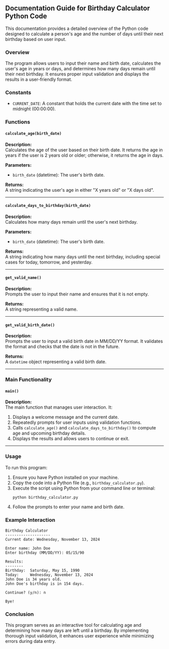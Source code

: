 ## Documentation Guide for Birthday Calculator Python Code

This documentation provides a detailed overview of the Python code designed to calculate a person's age and the number of days until their next birthday based on user input.

### Overview

The program allows users to input their name and birth date, calculates the user's age in years or days, and determines how many days remain until their next birthday. It ensures proper input validation and displays the results in a user-friendly format.

### Constants

- `CURRENT_DATE`: A constant that holds the current date with the time set to midnight (00:00:00).

### Functions

#### `calculate_age(birth_date)`

**Description:**  
Calculates the age of the user based on their birth date. It returns the age in years if the user is 2 years old or older; otherwise, it returns the age in days.

**Parameters:**
- `birth_date` (datetime): The user's birth date.

**Returns:**  
A string indicating the user's age in either "X years old" or "X days old".

---

#### `calculate_days_to_birthday(birth_date)`

**Description:**  
Calculates how many days remain until the user's next birthday.

**Parameters:**
- `birth_date` (datetime): The user's birth date.

**Returns:**  
A string indicating how many days until the next birthday, including special cases for today, tomorrow, and yesterday.

---

#### `get_valid_name()`

**Description:**  
Prompts the user to input their name and ensures that it is not empty.

**Returns:**  
A string representing a valid name.

---

#### `get_valid_birth_date()`

**Description:**  
Prompts the user to input a valid birth date in MM/DD/YY format. It validates the format and checks that the date is not in the future.

**Returns:**  
A `datetime` object representing a valid birth date.

---

### Main Functionality

#### `main()`

**Description:**  
The main function that manages user interaction. It:
1. Displays a welcome message and the current date.
2. Repeatedly prompts for user inputs using validation functions.
3. Calls `calculate_age()` and `calculate_days_to_birthday()` to compute age and upcoming birthday details.
4. Displays the results and allows users to continue or exit.

---

### Usage

To run this program:

1. Ensure you have Python installed on your machine.
2. Copy the code into a Python file (e.g., `birthday_calculator.py`).
3. Execute the script using Python from your command line or terminal:
   ```bash
   python birthday_calculator.py
   ```
4. Follow the prompts to enter your name and birth date.

### Example Interaction

```
Birthday Calculator
--------------------
Current date: Wednesday, November 13, 2024

Enter name: John Doe
Enter birthday (MM/DD/YY): 05/15/90

Results:
--------
Birthday:  Saturday, May 15, 1990
Today:     Wednesday, November 13, 2024
John Doe is 34 years old.
John Doe's birthday is in 154 days.

Continue? (y/n): n

Bye!
```

### Conclusion

This program serves as an interactive tool for calculating age and determining how many days are left until a birthday. By implementing thorough input validation, it enhances user experience while minimizing errors during data entry.